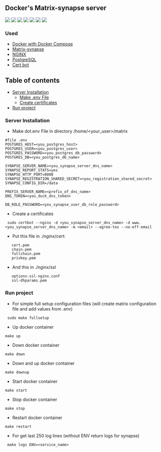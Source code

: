 ## Docker's Matrix-synapse server
![](https://img.shields.io/badge/shell-bash-black) ![](https://img.shields.io/badge/docker-engine-blue) ![](https://img.shields.io/badge/docker-compose-blue) ![](https://img.shields.io/badge/postgre-SQL-blueviolet) ![](https://img.shields.io/badge/matrix-synapse-white) ![](https://img.shields.io/badge/nginx-service-green) ![](https://img.shields.io/badge/cert-bot-green)
### Used
* [Docker with Docker Compose](https://www.docker.com/)
* [Matrix-synapse](https://matrix.org/docs/projects/server/synapse/)
* [NGINX](https://nginx.org/)
* [PostgreSQL](https://www.postgresql.org/)
* [Cert bot](https://certbot.eff.org/)

## Table of contents
- [Server Installation](#SrvInst)
    - [Make .env File](#envFile)
    - [Create certificates](#createCert)
- [Run project](#Run)
### Server Installation<a id='SrvInst'></a>

* Make dot.env File in directory /home/<your_user>/matrix <a id='envFile'></a>
```
#file .env
POSTGRES_HOST=<you_postgres_host>
POSTGRES_USER=<you_postgres_user>
POSTGRES_PASSWORD=<you_postgres_db_password>
POSTGRES_DB=<you_postgres_db_name>

SYNAPSE_SERVER_NAME=<you_synapse_server_dns_name>
SYNAPSE_REPORT_STATS=yes
SYNAPSE_HTTP_PORT=8008
SYNAPSE_REGISTRATION_SHARED_SECRET=<you_registration_shared_secret>
SYNAPSE_CONFIG_DIR=/data

PREFIX_SERVER_NAME=<prefix_of_dns_name>
DNS_TOKEN=<you_duck_dns_token>

DB_ROLE_PASSWORD=<you_synapse_user_db_role_password>
```
* Create a certificates <a id='createCert'></a>
```
 sudo certbot --nginx -d <you_synapse_server_dns_name> -d www.<you_synapse_server_dns_name> -m <email> --agree-tos --no-eff-email
```
* Put this file in ./nginx/cert:
```
   cert.pem
   chain.pem
   fullchain.pem
   privkey.pem
```
* And this in ./nginx/ssl
```
   options-ssl-nginx.conf
   ssl-dhparams.pem
```
### Run project<a id='Run'></a>
* For simple full setup configuration files (will create matrix configuration file and add values from .env)
```
 sudo make fullsetup
```
* Up docker container
 ```
 make up
```
* Down docker container
 ```
 make down
```
* Down and up docker container
 ```
 make downup
```
* Start docker container
 ```
 make start
```
* Stop docker container
 ```
 make stop
```
* Restart docker container
 ```
 make restart
```                  
* For get last 250 log lines (without ENV return logs for synapse)
```
 make logs ENV=<service_name>
```
